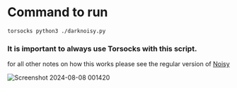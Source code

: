 # Command to run

`torsocks python3 ./darknoisy.py`

### It is important to always use Torsocks with this script. 

for all other notes on how this works please see the regular version of [Noisy](https://github.com/noarche/Noisy)


![Screenshot 2024-08-08 001420](https://github.com/user-attachments/assets/379ce008-9992-4d88-9036-e66a73fa2e31)
